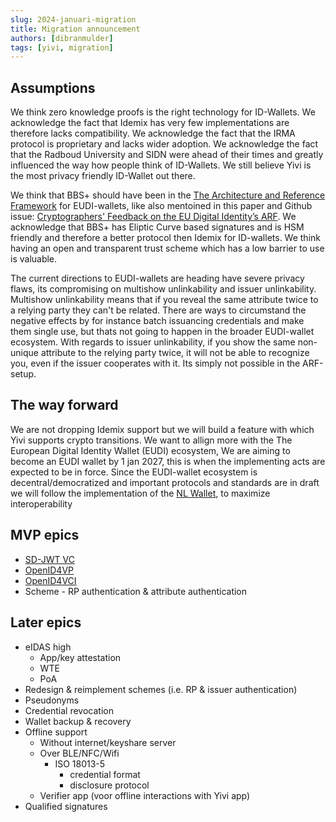 ```yaml
---
slug: 2024-januari-migration
title: Migration announcement
authors: [dibranmulder]
tags: [yivi, migration]
---
```


## Assumptions
We think zero knowledge proofs is the right technology for ID-Wallets. 
We acknowledge the fact that Idemix has very few implementations are therefore lacks compatibility.
We acknowledge the fact that the IRMA protocol is proprietary and lacks wider adoption.
We acknowledge the fact that the Radboud University and SIDN were ahead of their times and greatly influenced the way how people think of ID-Wallets.
We still believe Yivi is the most privacy friendly ID-Wallet out there.

We think that BBS+ should have been in the [The Architecture and Reference Framework](https://eu-digital-identity-wallet.github.io/eudi-doc-architecture-and-reference-framework/latest/) for EUDI-wallets, like also mentoined in this paper and Github issue: [Cryptographers' Feedback on the EU Digital Identity’s ARF](https://github.com/eu-digital-identity-wallet/eudi-doc-architecture-and-reference-framework/issues/200).
We acknowledge that BBS+ has Eliptic Curve based signatures and is HSM friendly and therefore a better protocol then Idemix for ID-wallets.
We think having an open and transparent trust scheme which has a low barrier to use is valuable.

The current directions to EUDI-wallets are heading have severe privacy flaws, its compromising on multishow unlinkability and issuer unlinkability.
Multishow unlinkability means that if you reveal the same attribute twice to a relying party they can't be related. There are ways to circumstand the negative effects by for instance batch issuancing credentials and make them single use, but thats not going to happen in the broader EUDI-wallet ecosystem. With regards to issuer unlinkability, if you show the same non-unique attribute to the relying party twice, it will not be able to recognize you, even if the issuer cooperates with it. Its simply not possible in the ARF-setup. 

## The way forward
We are not dropping Idemix support but we will build a feature with which Yivi supports crypto transitions.
We want to allign more with the The European Digital Identity Wallet (EUDI) ecosystem, 
We are aiming to become an EUDI wallet by 1 jan 2027, this is when the implementing acts are expected to be in force.
Since the EUDI-wallet ecosystem is decentral/democratized and important protocols and standards are in draft we will follow the implementation of the [NL Wallet](https://github.com/MinBZK/nl-wallet), to maximize interoperability


## MVP epics
- [SD-JWT VC](https://datatracker.ietf.org/doc/draft-ietf-oauth-sd-jwt-vc/)
- [OpenID4VP](https://openid.github.io/OpenID4VP/openid-4-verifiable-presentations-wg-draft.html)
- [OpenID4VCI](https://openid.github.io/OpenID4VCI/openid-4-verifiable-credential-issuance-wg-draft.html)
- Scheme - RP authentication & attribute authentication

## Later epics
- eIDAS high
	- App/key attestation
	- WTE
	- PoA
- Redesign & reimplement schemes (i.e. RP & issuer authentication)
- Pseudonyms
- Credential revocation
- Wallet backup & recovery
- Offline support
	- Without internet/keyshare server
	- Over BLE/NFC/Wifi
		- ISO 18013-5
			- credential format
			- disclosure protocol
	- Verifier app (voor offline interactions with Yivi app)
- Qualified signatures